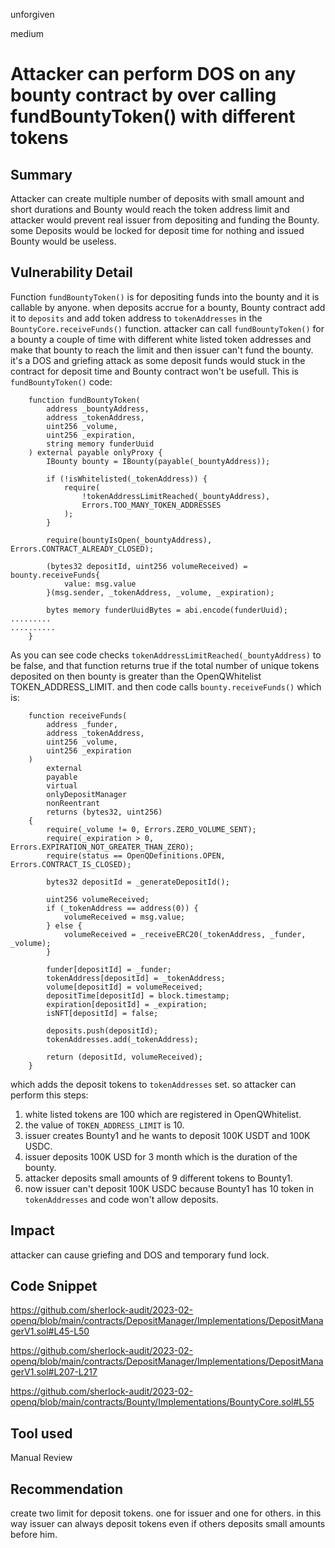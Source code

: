 unforgiven

medium

# Attacker can perform DOS on any bounty contract by over calling fundBountyToken() with different tokens

## Summary
Attacker can create multiple number of deposits with small amount and short durations and Bounty would reach the token address limit and attacker would prevent real issuer from depositing and funding the Bounty. some Deposits would be locked for deposit time for nothing and issued Bounty would be useless.

## Vulnerability Detail
Function `fundBountyToken()` is for depositing funds into the bounty and it is callable by anyone. when deposits accrue for a bounty, Bounty contract add it to `deposits` and add token address to `tokenAddresses` in the `BountyCore.receiveFunds()` function. attacker can call `fundBountyToken()` for a bounty a couple of time with different white listed token addresses and make that bounty to reach the limit and then issuer can't fund the bounty. it's a DOS and griefing attack as some deposit funds would stuck in the contract for deposit time and Bounty contract won't be usefull.
This is `fundBountyToken()` code:
```solidity
    function fundBountyToken(
        address _bountyAddress,
        address _tokenAddress,
        uint256 _volume,
        uint256 _expiration,
        string memory funderUuid
    ) external payable onlyProxy {
        IBounty bounty = IBounty(payable(_bountyAddress));

        if (!isWhitelisted(_tokenAddress)) {
            require(
                !tokenAddressLimitReached(_bountyAddress),
                Errors.TOO_MANY_TOKEN_ADDRESSES
            );
        }

        require(bountyIsOpen(_bountyAddress), Errors.CONTRACT_ALREADY_CLOSED);

        (bytes32 depositId, uint256 volumeReceived) = bounty.receiveFunds{
            value: msg.value
        }(msg.sender, _tokenAddress, _volume, _expiration);

        bytes memory funderUuidBytes = abi.encode(funderUuid);
.........
..........
    }
```
As you can see code checks `tokenAddressLimitReached(_bountyAddress)` to be false, and that function returns true if the total number of unique tokens deposited on then bounty is greater than the OpenQWhitelist TOKEN_ADDRESS_LIMIT.
and then code calls `bounty.receiveFunds()` which is:
```solidity
    function receiveFunds(
        address _funder,
        address _tokenAddress,
        uint256 _volume,
        uint256 _expiration
    )
        external
        payable
        virtual
        onlyDepositManager
        nonReentrant
        returns (bytes32, uint256)
    {
        require(_volume != 0, Errors.ZERO_VOLUME_SENT);
        require(_expiration > 0, Errors.EXPIRATION_NOT_GREATER_THAN_ZERO);
        require(status == OpenQDefinitions.OPEN, Errors.CONTRACT_IS_CLOSED);

        bytes32 depositId = _generateDepositId();

        uint256 volumeReceived;
        if (_tokenAddress == address(0)) {
            volumeReceived = msg.value;
        } else {
            volumeReceived = _receiveERC20(_tokenAddress, _funder, _volume);
        }

        funder[depositId] = _funder;
        tokenAddress[depositId] = _tokenAddress;
        volume[depositId] = volumeReceived;
        depositTime[depositId] = block.timestamp;
        expiration[depositId] = _expiration;
        isNFT[depositId] = false;

        deposits.push(depositId);
        tokenAddresses.add(_tokenAddress);

        return (depositId, volumeReceived);
    }
```
which adds the deposit tokens to `tokenAddresses` set. so attacker can perform this steps:
1. white listed tokens are 100 which are registered in OpenQWhitelist.
2. the value of `TOKEN_ADDRESS_LIMIT` is 10.
3. issuer creates Bounty1 and he wants to deposit 100K USDT and 100K USDC.
4. issuer deposits 100K USD for 3 month which is the duration of the bounty.
5. attacker deposits small amounts of 9 different tokens to Bounty1.
6. now issuer can't deposit 100K USDC because Bounty1 has 10 token in `tokenAddresses` and code won't allow deposits.

## Impact
attacker can cause griefing and DOS and temporary fund lock.

## Code Snippet
https://github.com/sherlock-audit/2023-02-openq/blob/main/contracts/DepositManager/Implementations/DepositManagerV1.sol#L45-L50

https://github.com/sherlock-audit/2023-02-openq/blob/main/contracts/DepositManager/Implementations/DepositManagerV1.sol#L207-L217

https://github.com/sherlock-audit/2023-02-openq/blob/main/contracts/Bounty/Implementations/BountyCore.sol#L55

## Tool used
Manual Review

## Recommendation
create two limit for deposit tokens. one for issuer and one for others. in this way issuer can always deposit tokens even if others deposits small amounts before him.